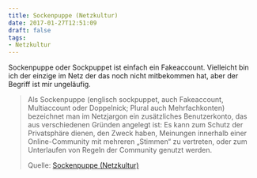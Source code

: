 ```yaml
---
title: Sockenpuppe (Netzkultur)
date: 2017-01-27T12:51:09
draft: false
tags:
- Netzkultur
---
```


Sockenpuppe oder Sockpuppet ist einfach ein Fakeaccount.
Vielleicht bin ich der einzige im Netz der das noch nicht mitbekommen hat,
aber der Begriff ist mir ungeläufig.


> Als Sockenpuppe (englisch sockpuppet, auch Fakeaccount, Multiaccount oder
> Doppelnick; Plural auch Mehrfachkonten) bezeichnet man im Netzjargon ein
> zusätzliches Benutzerkonto, das aus verschiedenen Gründen angelegt ist:
> Es kann zum Schutz der Privatsphäre dienen, den Zweck haben, Meinungen
> innerhalb einer Online-Community mit mehreren „Stimmen“ zu vertreten,
> oder zum Unterlaufen von Regeln der Community genutzt werden.
>
> Quelle: [Sockenpuppe (Netzkultur)](https://de.wikipedia.org/wiki/Sockenpuppe_(Netzkultur))
